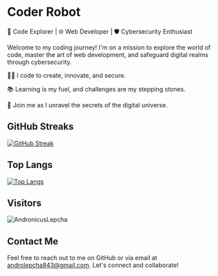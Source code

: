 # Coder Robot

🚀 Code Explorer | 🌐 Web Developer | 🛡️ Cybersecurity Enthusiast

Welcome to my coding journey! I'm on a mission to explore the world of code, master the art of web development, and safeguard digital realms through cybersecurity. 

👨‍💻 I code to create, innovate, and secure.

📚 Learning is my fuel, and challenges are my stepping stones.

🌟 Join me as I unravel the secrets of the digital universe.



## GitHub Streaks

[![GitHub Streak](http://github-readme-streak-stats.herokuapp.com?user=AndronicusLepcha&theme=merko&background=000000)](https://git.io/streak-stats)

## Top Langs
[![Top Langs](https://github-readme-stats.vercel.app/api/top-langs/?username=AndronicusLepcha&layout=compact&theme=vision-friendly-dark)](https://github.com/anuraghazra/github-readme-stats)

## Visitors

<p align="left"> <img src="https://komarev.com/ghpvc/?username=AndronicusLepcha&label=Profile%20views&color=0e75b6&style=flat" alt="AndronicusLepcha" /> </p>

## Contact Me

Feel free to reach out to me on GitHub or via email at androlepcha843@gmail.com. Let's connect and collaborate!
